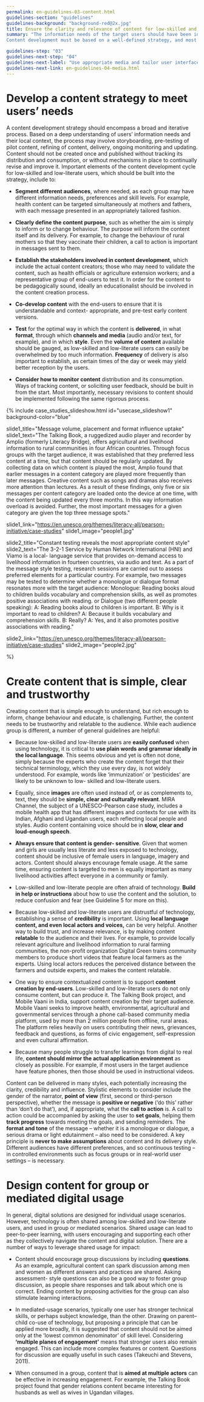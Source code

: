 ```yaml
---
permalink: en-guidelines-03-content.html
guidelines-section: "guidelines"
guidelines-background: "background-red@2x.jpg"
title: Ensure the clarity and relevance of content for low-skilled and low-literate users
summary: "The information needs of the target users should have been identified during the user studies. The challenge is to best meet those needs with content that is understandable, relevant and delivered in a usable form. In this way one of the major barriers to digital inclusion will be addressed: low incentives to go online because of a lack of available and attractive local content.
Content development must be based on a well-defined strategy, and most importantly include rigorous testing. In general, content works best when it is kept simple and is deemed trustworthy by the target audience. Having content created by the end-users themselves can help in this regard. Content should also be designed for group or mediated digital usage."

guidelines-step: "03"
guidelines-next-step: "04"
guidelines-next-label: "Use appropriate media and tailor user interface for low-skilled and low-literate users"
guidelines-next-link: en-guidelines-04-media.html
---
```



# Develop a content strategy to meet users’ needs


A content development strategy should encompass a broad and iterative process. Based on a deep understanding of users’ information needs and
their local context, the process may involve storyboarding, pre-testing of pilot content, refining of content, delivery, ongoing monitoring and updating. Content should not be created once
and published without tracking its distribution and consumption, or without mechanisms in place to continually revise and improve it.
Important elements of the content development cycle for low-skilled and low-literate users, which should be built into the strategy, include to:

- **Segment different audiences**, where needed, as each group may have different information needs, preferences and skill levels. For example, health content can be targeted simultaneously at mothers and fathers, with each message presented in an appropriately tailored fashion.

- **Clearly define the content purpose**, such as whether the aim is simply to inform or to change behaviour. The purpose will inform the content itself and its delivery. For example, to change the behaviour of rural mothers so that they vaccinate their children, a call to action is important in messages sent to them.

- **Establish the stakeholders involved in content development**, which include the actual content creators; those who may need to validate the content, such as health officials or agriculture extension workers; and a representative group of end-users to test it. In order for the content to be pedagogically sound, ideally an educationalist should be involved in the content creation process.


- **Co-develop content** with the end-users to ensure that it is understandable and context- appropriate, and pre-test early content versions.


- **Test** for the optimal way in which the content is **delivered**, in what **format**, through which **channels and media** (audio and/or text, for example), and in which **style**. Even the **volume of content** available should be gauged, as low-skilled and low-literate users can easily be overwhelmed by too much information. **Frequency** of delivery is also important to establish, as certain times of the day or week may yield better reception by the users.


- **Consider how to monitor content** distribution and its consumption. Ways of tracking content, or soliciting user feedback, should be built in from the start. Most importantly, necessary revisions to content should be implemented following the same rigorous process.


{% include case_studies_slideshow.html
id="usecase_slideshow1"
background-color="blue"

slide1_title="Message volume, placement and format influence uptake"
slide1_text="The Talking Book, a ruggedized audio player and recorder by Amplio (formerly Literacy Bridge), offers agricultural and livelihood information to rural communities in four African countries.
Through focus groups with the target audience, it was established that they preferred less content at a time, but that content should be regularly updated.
By collecting data on which content is played the most, Amplio found that earlier messages in a content category are played more frequently than later messages. Creative content such as songs and dramas also receives more attention than lectures.
As a result of these findings, only five or six messages per content category are loaded onto the device at one time, with the content being updated every three months. In this way information overload is avoided. Further, the most important messages for a given category are given the top three message spots."

slide1_link="https://en.unesco.org/themes/literacy-all/pearson-initiative/case-studies"
slide1_image="people1.jpg"


slide2_title="Constant testing reveals the most appropriate content style"
slide2_text="The 3-2-1 Service by Human Network International (HNI) and Viamo is a local- language service that provides on-demand access to livelihood information in fourteen countries, via audio and text.
As a part of the message style testing, research sessions are carried out to assess preferred elements for a particular country. For example, two messages may be tested to determine whether a monologue or dialogue format resonates more with the target audience:
Monologue: Reading books aloud to children builds vocabulary and comprehension skills, as well as promotes positive associations with reading.
or
Dialogue (two different people speaking):
A: Reading books aloud to children is important.
B: Why is it important to read to children?
A: Because it builds vocabulary and comprehension skills.
B: Really?
A: Yes, and it also promotes positive associations with reading."

slide2_link="https://en.unesco.org/themes/literacy-all/pearson-initiative/case-studies"
slide2_image="people2.jpg"

%}





#  Create content that is simple, clear and trustworthy

Creating content that is simple enough to understand, but rich enough to inform, change behaviour and educate, is challenging. Further,
the content needs to be trustworthy and relatable to the audience. While each audience group is different, a number of general guidelines are helpful:

- Because low-skilled and low-literate users are **easily confused** when using technology, it
is critical to **use plain words and grammar ideally in the local language**. This seems obvious and yet is often not done, simply because the experts who create the content forget that their technical terminology, which they use every day, is not widely understood. For example, words like ‘immunization’ or ‘pesticides’ are likely to be unknown to low- skilled and low-literate users.

- Equally, since **images** are often used instead of, or as complements to, text, they should be **simple, clear and culturally relevant**. MIRA Channel, the subject of a UNESCO-Pearson case study, includes a mobile health app that has different images and contexts for use with its Indian, Afghani and Ugandan users, each reflecting local people and styles. Audio content containing voice should be in **slow, clear and loud-enough speech**.


- **Always ensure that content is gender- sensitive**. Given that women and girls are usually less literate and less exposed to technology, content should be inclusive of female users in language, imagery and actors. Content should always encourage female usage. At the same time, ensuring content is targeted to men is equally important as many livelihood activities affect everyone in a community or family.


- Low-skilled and low-literate people are often afraid of technology. **Build in help or instructions** about how to use the content and the solution, to reduce confusion and fear (see Guideline 5 for more on this).


- Because low-skilled and low-literate users are distrustful of technology, establishing a sense of **credibility** is important. Using **local language content, and even local actors
and voices,** can be very helpful. Another way to build trust, and increase relevance, is by making content **relatable** to the audience and their lives. For example, to provide
locally relevant agriculture and livelihood information to rural farming communities, the non-profit organization Digital Green trains community members to produce short videos that feature local farmers as the experts. Using local actors reduces the perceived distance between the farmers and outside experts, and makes the content relatable.

- One way to ensure contextualized content is to support **content creation by end-users**. Low-skilled and low-literate users do not only consume content, but can produce
it. The Talking Book project, and Mobile Vaani in India, support content creation by their target audience. Mobile Vaani seeks to improve health, environmental, agricultural and governmental services through a phone call-based community media platform, used by more than 2 million people from offline, rural areas. The platform relies heavily on users contributing their news, grievances, feedback and questions, as forms of civic engagement, self-expression and even cultural affirmation.


- Because many people struggle to transfer learnings from digital to real life, **content should mirror the actual application environment** as closely as possible. For example, if most users in the target audience have feature phones, then those should be used in instructional videos.


Content can be delivered in many styles, each potentially increasing the clarity, credibility and influence. Stylistic elements to consider include the gender of the narrator, **point of view** (first, second or third-person perspective), whether the message is **positive or negative** (‘do this’ rather than ‘don’t do that’), and, if appropriate, what the **call to action** is. A call to action could be accompanied by asking the user to **set goals**, helping them **track progress** towards meeting the goals, and sending reminders.
The **format and tone** of the message – whether it is a monologue or dialogue, a serious drama or light edutainment – also need to be considered.
A key principle is **never to make assumptions** about content and its delivery style. Different audiences have different preferences, and so continuous testing – in controlled environments such as focus groups or in real-world user settings – is necessary.

#   Design content for group or mediated digital usage

In general, digital solutions are designed for individual usage scenarios. However, technology
is often shared among low-skilled and low-literate users, and used in group or mediated scenarios. Shared usage can lead to peer-to-peer learning, with users encouraging and supporting each other as they collectively navigate the content and digital solution. There are a number of ways to leverage shared usage for impact:

- Content should encourage group discussions by including **questions**. As an example, agricultural content can spark discussion among men and women as different answers and practices are shared. Asking assessment- style questions can also be a good way to foster group discussion, as people share responses and talk about which one is correct. Ending content by proposing activities for the group can also stimulate learning interactions.

- In mediated-usage scenarios, typically one user has stronger technical skills, or perhaps subject knowledge, than the other. Drawing on parent–child co-use of technology,
but proposing a principle that can be applied more broadly, it is suggested that content should not be aimed only at the ‘lowest common denominator’ of skill level.
Considering **‘multiple planes of engagement’** means that stronger users also remain engaged. This can include more complex features or content. Questions for discussion are equally useful in such cases (Takeuchi and Stevens, 2011).

- When consumed in a group, content that is **aimed at multiple actors** can be effective in increasing engagement. For example, the Talking Book project found that gender relations content became interesting for husbands as well as wives in Ugandan villages.
